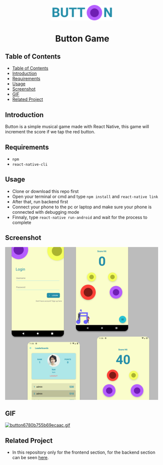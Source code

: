 <div align=center>
<img src="src/ic_launcher.png" width="200px;" alt="X"/>
    <h1>Button Game</h1>
</div>

## Table of Contents

- [Table of Contents](#table-of-contents)
- [Introduction](#introduction)
- [Requirements](#requirements)
- [Usage](#usage)
- [Screenshot](#screenshot)
- [GIF](#gif)
- [Related Project](#related-project)

## Introduction


Button is a simple musical game made with React Native,
this game will increment the score if we tap the red button.

## Requirements

- `npm`
- `react-native-cli`

## Usage

- Clone or download this repo first
- Open your terminal or cmd and type `npm install` and `react-native link`
- After that, run backend first
- Connect your phone to the pc or laptop and make sure your phone is connected with debugging mode
- Finnaly, type `react-native run-android` and wait for the process to complete

## Screenshot

<img src="src/shot.png" width="500px;" alt="X"/>

## GIF
[![button6780b755b69ecaac.gif](https://s3.gifyu.com/images/button6780b755b69ecaac.gif)](https://gifyu.com/image/hQUo)
  
## Related Project
 
* In this repository only for the frontend section, for the backend section can be seen [here](https://github.com/Drzaln/Button-Backend).